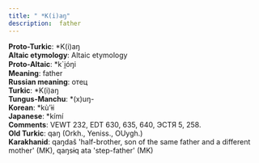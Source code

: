 ```yaml
---
title: " *K(i)aŋ"
description:  father
---
```


<strong>Proto-Turkic</strong>:  *K(i)aŋ<br>
<strong>Altaic etymology</strong>:  Altaic etymology<br>
<strong> Proto-Altaic</strong>:  *k`i̯óŋi<br>
<strong>Meaning</strong>:  father<br>
<strong>Russian meaning</strong>:  отец<br>
<strong>Turkic</strong>:  *K(i)aŋ<br>
<strong>Tungus-Manchu</strong>:  *(x)uŋ-<br>
<strong>Korean</strong>:  *kù'ɨ̀i<br>
<strong>Japanese</strong>:  *kímí<br>
<strong>Comments</strong>:  VEWT 232, EDT 630, 635, 640, ЭСТЯ 5, 258.<br>
<strong>Old Turkic</strong>:  qaŋ (Orkh., Yeniss., OUygh.)<br>
<strong>Karakhanid</strong>:  qaŋdaš 'half-brother, son of the same father and a different mother' (MK), qaŋsɨq ata 'step-father' (MK)<br>


